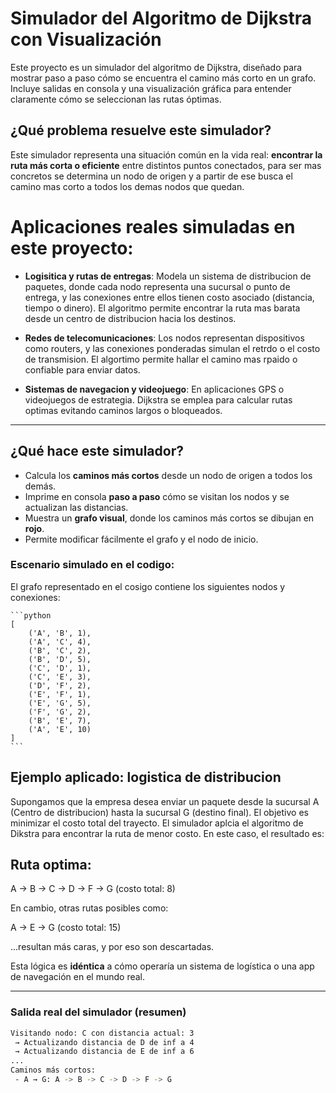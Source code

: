 # Simulador del Algoritmo de Dijkstra con Visualización

Este proyecto es un simulador del algoritmo de Dijkstra, diseñado para mostrar paso a paso cómo se encuentra el camino más corto en un grafo. Incluye salidas en consola y una visualización gráfica para entender claramente cómo se seleccionan las rutas óptimas.

## ¿Qué problema resuelve este simulador?

Este simulador representa una situación común en la vida real: **encontrar la ruta más corta o eficiente** entre distintos puntos conectados, para ser mas concretos se determina un nodo de origen y a partir de ese busca el camino mas corto a todos los demas nodos que quedan.

# Aplicaciones reales simuladas en este proyecto:

- **Logisitica y rutas de entregas**: Modela un sistema de distribucion de paquetes, donde cada nodo representa una sucursal o punto de entrega, y las conexiones entre ellos tienen costo asociado (distancia, tiempo o dinero). El algoritmo permite encontrar la ruta mas barata desde un centro de distribucion hacia los destinos.

- **Redes de telecomunicaciones**: Los nodos representan dispositivos como routers, y las conexiones ponderadas simulan el retrdo o el costo de transmision. El algortimo permite hallar el camino mas rpaido o confiable para enviar datos.

- **Sistemas de navegacion y videojuego**: En aplicaciones GPS o videojuegos de estrategia. Dijkstra se emplea para calcular rutas optimas evitando caminos largos o bloqueados.

---

## ¿Qué hace este simulador?

- Calcula los **caminos más cortos** desde un nodo de origen a todos los demás.
- Imprime en consola **paso a paso** cómo se visitan los nodos y se actualizan las distancias.
- Muestra un **grafo visual**, donde los caminos más cortos se dibujan en **rojo**.
- Permite modificar fácilmente el grafo y el nodo de inicio.

### Escenario simulado en el codigo:
El grafo representado en el cosigo contiene los siguientes nodos y conexiones:

    ```python
    [
        ('A', 'B', 1),
        ('A', 'C', 4),
        ('B', 'C', 2),
        ('B', 'D', 5),
        ('C', 'D', 1),
        ('C', 'E', 3),
        ('D', 'F', 2),
        ('E', 'F', 1),
        ('E', 'G', 5),
        ('F', 'G', 2),
        ('B', 'E', 7),
        ('A', 'E', 10)
    ]
    ```

## Ejemplo aplicado: logistica de distribucion

Supongamos que la empresa desea enviar un paquete desde la sucursal A (Centro de distribucion) hasta la sucursal G (destino final). El objetivo es minimizar el costo total del trayecto.
El simulador aplcia el algoritmo de Dikstra para encontrar la ruta de menor costo. En este caso, el resultado es:

## Ruta optima:

A → B → C → D → F → G (costo total: 8)

En cambio, otras rutas posibles como:

A → E → G (costo total: 15)

...resultan más caras, y por eso son descartadas.

Esta lógica es **idéntica** a cómo operaría un sistema de logística o una app de navegación en el mundo real.

---

### Salida real del simulador (resumen)

```bash
Visitando nodo: C con distancia actual: 3
 → Actualizando distancia de D de inf a 4
 → Actualizando distancia de E de inf a 6
...
Caminos más cortos:
 - A → G: A -> B -> C -> D -> F -> G


